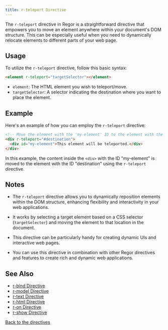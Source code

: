 ```yaml
---
title: r-teleport Directive
---
```



The `r-teleport` directive in Regor is a straightforward directive that empowers you to move an element anywhere within your document's DOM structure. This can be especially useful when you need to dynamically relocate elements to different parts of your web page.

## Usage

To utilize the `r-teleport` directive, follow this basic syntax:

```html
<element r-teleport="targetSelector"></element>
```

- `element`: The HTML element you wish to teleport/move.
- `targetSelector`: A selector indicating the destination where you want to place the element.

## Example

Here's an example of how you can employ the `r-teleport` directive:

```html
<!-- Move the element with the 'my-element' ID to the element with the 'destination' ID -->
<div r-teleport="#destination">
  <div id="my-element">This element will be teleported.</div>
</div>
```

In this example, the content inside the `<div>` with the ID "my-element" is moved to the element with the ID "destination" using the `r-teleport` directive.

## Notes

- The `r-teleport` directive allows you to dynamically reposition elements within the DOM structure, enhancing flexibility and interactivity in your web applications.

- It works by selecting a target element based on a CSS selector (`targetSelector`) and moving the element to that location in the document.

- This directive can be particularly handy for creating dynamic UIs and interactive web pages.

- You can use this directive in combination with other Regor directives and features to create rich and dynamic web applications.

## See Also

- [r-bind Directive](/directives/r-bind)
- [r-model Directive](/directives/r-model)
- [r-text Directive](/directives/r-text)
- [r-html Directive](/directives/r-html)
- [r-on Directive](/directives/r-on)
- [r-show Directive](/directives/r-show)

[Back to the directives](/directives/directives)
